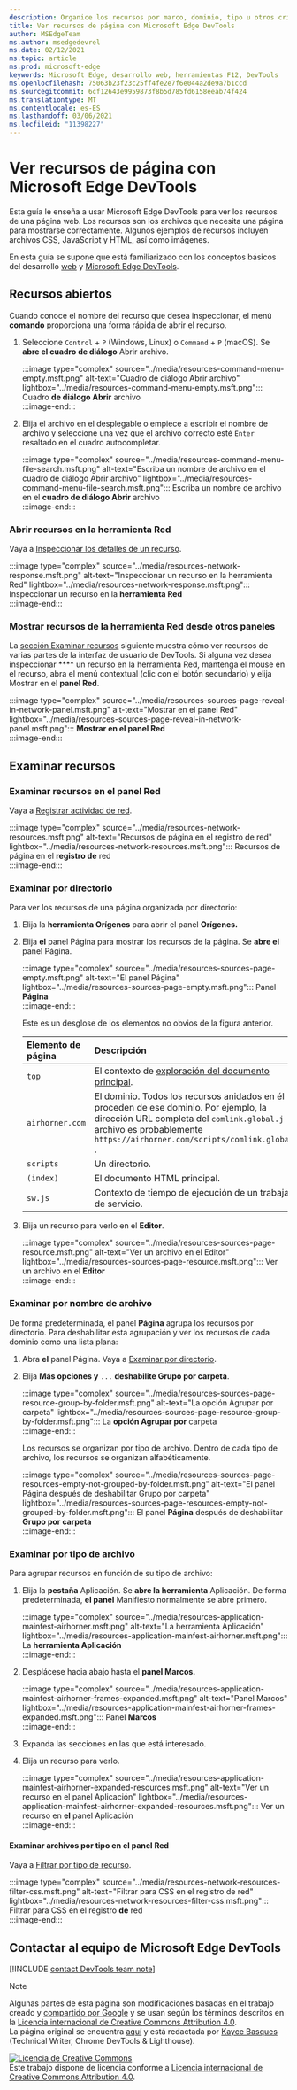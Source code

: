 ```yaml
---
description: Organice los recursos por marco, dominio, tipo u otros criterios.
title: Ver recursos de página con Microsoft Edge DevTools
author: MSEdgeTeam
ms.author: msedgedevrel
ms.date: 02/12/2021
ms.topic: article
ms.prod: microsoft-edge
keywords: Microsoft Edge, desarrollo web, herramientas F12, DevTools
ms.openlocfilehash: 75063b23f23c25ff4fe2e7f6e044a2de9a7b1ccd
ms.sourcegitcommit: 6cf12643e9959873f8b5d785fd6158eeab74f424
ms.translationtype: MT
ms.contentlocale: es-ES
ms.lasthandoff: 03/06/2021
ms.locfileid: "11398227"
---
```

<!-- Copyright Kayce Basques 

   Licensed under the Apache License, Version 2.0 (the "License");
   you may not use this file except in compliance with the License.
   You may obtain a copy of the License at

       https://www.apache.org/licenses/LICENSE-2.0

   Unless required by applicable law or agreed to in writing, software
   distributed under the License is distributed on an "AS IS" BASIS,
   WITHOUT WARRANTIES OR CONDITIONS OF ANY KIND, either express or implied.
   See the License for the specific language governing permissions and
   limitations under the License.  -->  

# <a name="view-page-resources-with-microsoft-edge-devtools"></a>Ver recursos de página con Microsoft Edge DevTools  

Esta guía le enseña a usar Microsoft Edge DevTools para ver los recursos de una página web.  Los recursos son los archivos que necesita una página para mostrarse correctamente.  Algunos ejemplos de recursos incluyen archivos CSS, JavaScript y HTML, así como imágenes.  

En esta guía se supone que está familiarizado con los conceptos básicos del desarrollo [web][MDNLearnWebDevelopment] y [Microsoft Edge DevTools][MicrosoftEdgeDevTools].  

## <a name="open-resources"></a>Recursos abiertos  

Cuando conoce el nombre del recurso que desea inspeccionar, el menú **comando** proporciona una forma rápida de abrir el recurso.  

1.  Seleccione `Control` + `P` \(Windows, Linux\) o `Command` + `P` \(macOS\).  Se **abre el cuadro de diálogo** Abrir archivo.  
    
    :::image type="complex" source="../media/resources-command-menu-empty.msft.png" alt-text="Cuadro de diálogo Abrir archivo" lightbox="../media/resources-command-menu-empty.msft.png":::
       Cuadro **de diálogo Abrir** archivo  
    :::image-end:::  
    
1.  Elija el archivo en el desplegable o empiece a escribir el nombre de archivo y seleccione una vez que el archivo correcto esté `Enter` resaltado en el cuadro autocompletar.  
    
    :::image type="complex" source="../media/resources-command-menu-file-search.msft.png" alt-text="Escriba un nombre de archivo en el cuadro de diálogo Abrir archivo" lightbox="../media/resources-command-menu-file-search.msft.png":::
       Escriba un nombre de archivo en el **cuadro de diálogo Abrir** archivo  
    :::image-end:::  
    
### <a name="open-resources-in-the-network-tool"></a>Abrir recursos en la herramienta Red  

Vaya a [Inspeccionar los detalles de un recurso][DevtoolsNetworkInspectDetailsResource].  

:::image type="complex" source="../media/resources-network-response.msft.png" alt-text="Inspeccionar un recurso en la herramienta Red" lightbox="../media/resources-network-response.msft.png":::
   Inspeccionar un recurso en la **herramienta Red**  
:::image-end:::  

### <a name="reveal-resources-in-the-network-tool-from-other-panels"></a>Mostrar recursos de la herramienta Red desde otros paneles  

La [sección Examinar recursos](#browse-resources) siguiente muestra cómo ver recursos de varias partes de la interfaz de usuario de DevTools.  Si alguna vez desea inspeccionar **** un recurso en la herramienta Red, mantenga el mouse en el recurso, abra el menú contextual \(clic con el botón secundario\) y elija Mostrar en el **panel Red**.  

:::image type="complex" source="../media/resources-sources-page-reveal-in-network-panel.msft.png" alt-text="Mostrar en el panel Red" lightbox="../media/resources-sources-page-reveal-in-network-panel.msft.png":::
   **Mostrar en el panel Red**  
:::image-end:::  

## <a name="browse-resources"></a>Examinar recursos  

### <a name="browse-resources-in-the-network-panel"></a>Examinar recursos en el panel Red  

Vaya a [Registrar actividad de red][DevtoolsNetworkLogActivity].  

:::image type="complex" source="../media/resources-network-resources.msft.png" alt-text="Recursos de página en el registro de red" lightbox="../media/resources-network-resources.msft.png":::
   Recursos de página en el **registro de** red  
:::image-end:::  

### <a name="browse-by-directory"></a>Examinar por directorio  

Para ver los recursos de una página organizada por directorio:  

1.  Elija la **herramienta Orígenes** para abrir el panel **Orígenes.**  
1.  Elija **el** panel Página para mostrar los recursos de la página.  Se **abre el** panel Página.  
    
    :::image type="complex" source="../media/resources-sources-page-empty.msft.png" alt-text="El panel Página" lightbox="../media/resources-sources-page-empty.msft.png":::
       Panel **Página**  
    :::image-end:::  
    
    Este es un desglose de los elementos no obvios de la figura anterior.  
    
    | Elemento de página | Descripción |  
    |:--- |:--- |  
    | `top` | El contexto de [exploración del documento principal][MDNInlineFrame]. |  
    | `airhorner.com` | El dominio.  Todos los recursos anidados en él proceden de ese dominio.  Por ejemplo, la dirección URL completa del `comlink.global.j` archivo es probablemente `https://airhorner.com/scripts/comlink.global.js` . |  
    | `scripts` | Un directorio. |  
    | `(index)` | El documento HTML principal. |  
    | `sw.js` | Contexto de tiempo de ejecución de un trabajador de servicio. |  
    
1.  Elija un recurso para verlo en el **Editor**.  
    
    :::image type="complex" source="../media/resources-sources-page-resource.msft.png" alt-text="Ver un archivo en el Editor" lightbox="../media/resources-sources-page-resource.msft.png":::
       Ver un archivo en el **Editor**  
    :::image-end:::  
    
### <a name="browse-by-filename"></a>Examinar por nombre de archivo  

De forma predeterminada, el panel **Página** agrupa los recursos por directorio.  Para deshabilitar esta agrupación y ver los recursos de cada dominio como una lista plana:  

1.  Abra **el** panel Página.  Vaya a [Examinar por directorio](#browse-by-directory).  
1.  Elija **Más opciones y** `...` **deshabilite Grupo por carpeta**.  
    
    :::image type="complex" source="../media/resources-sources-page-resource-group-by-folder.msft.png" alt-text="La opción Agrupar por carpeta" lightbox="../media/resources-sources-page-resource-group-by-folder.msft.png":::
       La **opción Agrupar por** carpeta  
    :::image-end:::  
    
    Los recursos se organizan por tipo de archivo.  Dentro de cada tipo de archivo, los recursos se organizan alfabéticamente.  
    
    :::image type="complex" source="../media/resources-sources-page-resources-empty-not-grouped-by-folder.msft.png" alt-text="El panel Página después de deshabilitar Grupo por carpeta" lightbox="../media/resources-sources-page-resources-empty-not-grouped-by-folder.msft.png":::
       El panel **Página** después de deshabilitar **Grupo por carpeta**  
    :::image-end:::  
    
### <a name="browse-by-file-type"></a>Examinar por tipo de archivo  

Para agrupar recursos en función de su tipo de archivo:  

1.  Elija la **pestaña** Aplicación.  Se **abre la herramienta** Aplicación.  De forma predeterminada, **el panel** Manifiesto normalmente se abre primero.  
    
    :::image type="complex" source="../media/resources-application-mainfest-airhorner.msft.png" alt-text="La herramienta Aplicación" lightbox="../media/resources-application-mainfest-airhorner.msft.png":::
       La **herramienta Aplicación**  
    :::image-end:::  
    
1.  Desplácese hacia abajo hasta el **panel Marcos.**  
    
    :::image type="complex" source="../media/resources-application-mainfest-airhorner-frames-expanded.msft.png" alt-text="Panel Marcos" lightbox="../media/resources-application-mainfest-airhorner-frames-expanded.msft.png":::
       Panel **Marcos**  
    :::image-end:::  
    
1.  Expanda las secciones en las que está interesado.  
1.  Elija un recurso para verlo.  
    
    :::image type="complex" source="../media/resources-application-mainfest-airhorner-expanded-resources.msft.png" alt-text="Ver un recurso en el panel Aplicación" lightbox="../media/resources-application-mainfest-airhorner-expanded-resources.msft.png":::
       Ver un recurso en **el** panel Aplicación  
    :::image-end:::  
    
#### <a name="browse-files-by-type-in-the-network-panel"></a>Examinar archivos por tipo en el panel Red  

Vaya a [Filtrar por tipo de recurso][DevtoolsNetworkFilterByResourceType].  

:::image type="complex" source="../media/resources-network-resources-filter-css.msft.png" alt-text="Filtrar para CSS en el registro de red" lightbox="../media/resources-network-resources-filter-css.msft.png":::
   Filtrar para CSS en el registro **de** red  
:::image-end:::  

## <a name="getting-in-touch-with-the-microsoft-edge-devtools-team"></a>Contactar al equipo de Microsoft Edge DevTools  

[!INCLUDE [contact DevTools team note](../includes/contact-devtools-team-note.md)]  

<!-- links -->  

[MicrosoftEdgeDevTools]: ../../devtools-guide-chromium/index.md "Herramientas para desarrolladores de Microsoft Edge (Chromium) | Microsoft Docs"  
[DevtoolsNetworkFilterByResourceType]: ../network/index.md#filter-by-resource-type "Filtrar por tipo de recurso: inspeccionar la actividad de red en Microsoft Edge DevTools | Microsoft Docs"  
[DevtoolsNetworkInspectDetailsResource]: ../network/index.md#inspect-the-details-of-the-resource "Inspeccionar los detalles del recurso: inspeccionar la actividad de red en Microsoft Edge DevTools | Microsoft Docs"  
[DevtoolsNetworkLogActivity]: ../network/index.md#log-network-activity "Actividad de red de registro: inspeccionar la actividad de red en Microsoft Edge DevTools | Microsoft Docs"  

[MDNInlineFrame]: https://developer.mozilla.org/docs/Web/HTML/Element/iframe "<iframe>: el elemento Frame en línea | MDN"  
[MDNLearnWebDevelopment]: https://developer.mozilla.org/docs/Learn "Información sobre desarrollo web | MDN"  

> [!NOTE]
> Algunas partes de esta página son modificaciones basadas en el trabajo creado y [compartido por Google][GoogleSitePolicies] y se usan según los términos descritos en la [Licencia internacional de Creative Commons Attribution 4.0][CCA4IL].  
> La página original se encuentra [aquí](https://developers.google.com/web/tools/chrome-devtools/resources/index) y está redactada por [Kayce Basques][KayceBasques] \(Technical Writer, Chrome DevTools \& Lighthouse\).  

[![Licencia de Creative Commons][CCby4Image]][CCA4IL]  
Este trabajo dispone de licencia conforme a [Licencia internacional de Creative Commons Attribution 4.0][CCA4IL].  

[CCA4IL]: https://creativecommons.org/licenses/by/4.0  
[CCby4Image]: https://i.creativecommons.org/l/by/4.0/88x31.png  
[GoogleSitePolicies]: https://developers.google.com/terms/site-policies  
[KayceBasques]: https://developers.google.com/web/resources/contributors/kaycebasques  
